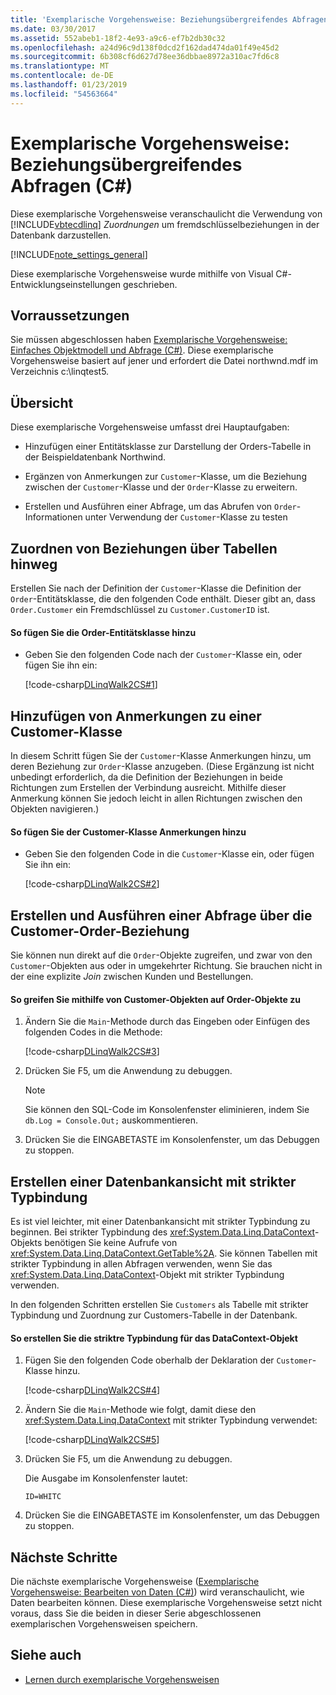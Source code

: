 ```yaml
---
title: 'Exemplarische Vorgehensweise: Beziehungsübergreifendes Abfragen (C#)'
ms.date: 03/30/2017
ms.assetid: 552abeb1-18f2-4e93-a9c6-ef7b2db30c32
ms.openlocfilehash: a24d96c9d138f0dcd2f162dad474da01f49e45d2
ms.sourcegitcommit: 6b308cf6d627d78ee36dbbae8972a310ac7fd6c8
ms.translationtype: MT
ms.contentlocale: de-DE
ms.lasthandoff: 01/23/2019
ms.locfileid: "54563664"
---
```

# <a name="walkthrough-querying-across-relationships-c"></a>Exemplarische Vorgehensweise: Beziehungsübergreifendes Abfragen (C#)
Diese exemplarische Vorgehensweise veranschaulicht die Verwendung von [!INCLUDE[vbtecdlinq](../../../../../../includes/vbtecdlinq-md.md)] *Zuordnungen* um fremdschlüsselbeziehungen in der Datenbank darzustellen.  
  
 [!INCLUDE[note_settings_general](../../../../../../includes/note-settings-general-md.md)]  
  
 Diese exemplarische Vorgehensweise wurde mithilfe von Visual C#-Entwicklungseinstellungen geschrieben.  
  
## <a name="prerequisites"></a>Vorraussetzungen  
 Sie müssen abgeschlossen haben [Exemplarische Vorgehensweise: Einfaches Objektmodell und Abfrage (C#)](../../../../../../docs/framework/data/adonet/sql/linq/walkthrough-simple-object-model-and-query-csharp.md). Diese exemplarische Vorgehensweise basiert auf jener und erfordert die Datei northwnd.mdf im Verzeichnis c:\linqtest5.  
  
## <a name="overview"></a>Übersicht  
 Diese exemplarische Vorgehensweise umfasst drei Hauptaufgaben:  
  
-   Hinzufügen einer Entitätsklasse zur Darstellung der Orders-Tabelle in der Beispieldatenbank Northwind.  
  
-   Ergänzen von Anmerkungen zur `Customer`-Klasse, um die Beziehung zwischen der `Customer`-Klasse und der `Order`-Klasse zu erweitern.  
  
-   Erstellen und Ausführen einer Abfrage, um das Abrufen von `Order`-Informationen unter Verwendung der `Customer`-Klasse zu testen  
  
## <a name="mapping-relationships-across-tables"></a>Zuordnen von Beziehungen über Tabellen hinweg  
 Erstellen Sie nach der Definition der `Customer`-Klasse die Definition der `Order`-Entitätsklasse, die den folgenden Code enthält. Dieser gibt an, dass `Order.Customer` ein Fremdschlüssel zu `Customer.CustomerID` ist.  
  
#### <a name="to-add-the-order-entity-class"></a>So fügen Sie die Order-Entitätsklasse hinzu  
  
-   Geben Sie den folgenden Code nach der `Customer`-Klasse ein, oder fügen Sie ihn ein:  
  
     [!code-csharp[DLinqWalk2CS#1](../../../../../../samples/snippets/csharp/VS_Snippets_Data/DLinqWalk2CS/cs/Program.cs#1)]  
  
## <a name="annotating-the-customer-class"></a>Hinzufügen von Anmerkungen zu einer Customer-Klasse  
 In diesem Schritt fügen Sie der `Customer`-Klasse Anmerkungen hinzu, um deren Beziehung zur `Order`-Klasse anzugeben. (Diese Ergänzung ist nicht unbedingt erforderlich, da die Definition der Beziehungen in beide Richtungen zum Erstellen der Verbindung ausreicht. Mithilfe dieser Anmerkung können Sie jedoch leicht in allen Richtungen zwischen den Objekten navigieren.)  
  
#### <a name="to-annotate-the-customer-class"></a>So fügen Sie der Customer-Klasse Anmerkungen hinzu  
  
-   Geben Sie den folgenden Code in die `Customer`-Klasse ein, oder fügen Sie ihn ein:  
  
     [!code-csharp[DLinqWalk2CS#2](../../../../../../samples/snippets/csharp/VS_Snippets_Data/DLinqWalk2CS/cs/Program.cs#2)]  
  
## <a name="creating-and-running-a-query-across-the-customer-order-relationship"></a>Erstellen und Ausführen einer Abfrage über die Customer-Order-Beziehung  
 Sie können nun direkt auf die `Order`-Objekte zugreifen, und zwar von den `Customer`-Objekten aus oder in umgekehrter Richtung. Sie brauchen nicht in der eine explizite *Join* zwischen Kunden und Bestellungen.  
  
#### <a name="to-access-order-objects-by-using-customer-objects"></a>So greifen Sie mithilfe von Customer-Objekten auf Order-Objekte zu  
  
1.  Ändern Sie die `Main`-Methode durch das Eingeben oder Einfügen des folgenden Codes in die Methode:  
  
     [!code-csharp[DLinqWalk2CS#3](../../../../../../samples/snippets/csharp/VS_Snippets_Data/DLinqWalk2CS/cs/Program.cs#3)]  
  
2.  Drücken Sie F5, um die Anwendung zu debuggen.  
  
    > [!NOTE]
    >  Sie können den SQL-Code im Konsolenfenster eliminieren, indem Sie `db.Log = Console.Out;` auskommentieren.  
  
3.  Drücken Sie die EINGABETASTE im Konsolenfenster, um das Debuggen zu stoppen.  
  
## <a name="creating-a-strongly-typed-view-of-your-database"></a>Erstellen einer Datenbankansicht mit strikter Typbindung  
 Es ist viel leichter, mit einer Datenbankansicht mit strikter Typbindung zu beginnen. Bei strikter Typbindung des <xref:System.Data.Linq.DataContext>-Objekts benötigen Sie keine Aufrufe von <xref:System.Data.Linq.DataContext.GetTable%2A>. Sie können Tabellen mit strikter Typbindung in allen Abfragen verwenden, wenn Sie das <xref:System.Data.Linq.DataContext>-Objekt mit strikter Typbindung verwenden.  
  
 In den folgenden Schritten erstellen Sie `Customers` als Tabelle mit strikter Typbindung und Zuordnung zur Customers-Tabelle in der Datenbank.  
  
#### <a name="to-strongly-type-the-datacontext-object"></a>So erstellen Sie die striktre Typbindung für das DataContext-Objekt  
  
1.  Fügen Sie den folgenden Code oberhalb der Deklaration der `Customer`-Klasse hinzu.  
  
     [!code-csharp[DLinqWalk2CS#4](../../../../../../samples/snippets/csharp/VS_Snippets_Data/DLinqWalk2CS/cs/Program.cs#4)]  
  
2.  Ändern Sie die `Main`-Methode wie folgt, damit diese den <xref:System.Data.Linq.DataContext> mit strikter Typbindung verwendet:  
  
     [!code-csharp[DLinqWalk2CS#5](../../../../../../samples/snippets/csharp/VS_Snippets_Data/DLinqWalk2CS/cs/Program.cs#5)]  
  
3.  Drücken Sie F5, um die Anwendung zu debuggen.  
  
     Die Ausgabe im Konsolenfenster lautet:  
  
     `ID=WHITC`  
  
4.  Drücken Sie die EINGABETASTE im Konsolenfenster, um das Debuggen zu stoppen.  
  
## <a name="next-steps"></a>Nächste Schritte  
 Die nächste exemplarische Vorgehensweise ([Exemplarische Vorgehensweise: Bearbeiten von Daten (C#)](../../../../../../docs/framework/data/adonet/sql/linq/walkthrough-manipulating-data-csharp.md)) wird veranschaulicht, wie Daten bearbeiten können. Diese exemplarische Vorgehensweise setzt nicht voraus, dass Sie die beiden in dieser Serie abgeschlossenen exemplarischen Vorgehensweisen speichern.  
  
## <a name="see-also"></a>Siehe auch
- [Lernen durch exemplarische Vorgehensweisen](../../../../../../docs/framework/data/adonet/sql/linq/learning-by-walkthroughs.md)
